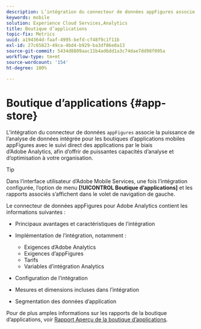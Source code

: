 ```yaml
---
description: L’intégration du connecteur de données appFigures associe la puissance de l’analyse de données intégrée pour les boutiques d’applications mobiles appFigures avec le suivi direct des applications par le biais d’Adobe Analytics, afin d’offrir de puissantes capacités d’analyse et d’optimisation à votre organisation.
keywords: mobile
solution: Experience Cloud Services,Analytics
title: Boutique d’applications
topic-fix: Metrics
uuid: a194364d-faaf-4995-befd-cf48f9c1f11b
exl-id: 27c65823-49ca-4bd4-b929-ba3df86e0a13
source-git-commit: 5434d8809aac11b4ad6dd1a3c74dae7dd98f095a
workflow-type: tm+mt
source-wordcount: '154'
ht-degree: 100%

---
```


# Boutique d’applications {#app-store}

L’intégration du connecteur de données `appFigures` associe la puissance de l’analyse de données intégrée pour les boutiques d’applications mobiles appFigures avec le suivi direct des applications par le biais d’Adobe Analytics, afin d’offrir de puissantes capacités d’analyse et d’optimisation à votre organisation.

>[!TIP]
>
>Dans l’interface utilisateur d’Adobe Mobile Services, une fois l’intégration configurée, l’option de menu **[!UICONTROL Boutique d’applications]** et les rapports associés s’affichent dans le volet de navigation de gauche.

Le connecteur de données appFigures pour Adobe Analytics contient les informations suivantes :

* Principaux avantages et caractéristiques de l’intégration
* Implémentation de l’intégration, notamment :

   * Exigences d’Adobe Analytics
   * Exigences d’appFigures
   * Tarifs
   * Variables d’intégration Analytics

* Configuration de l’intégration
* Mesures et dimensions incluses dans l’intégration
* Segmentation des données d’application

Pour de plus amples informations sur les rapports de la boutique d’applications, voir   [Rapport Aperçu de la boutique d’applications](/help/using/usage/c-app-store-store-performance.md).
